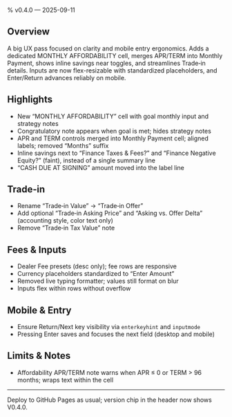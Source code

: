 % v0.4.0 — 2025-09-11

## Overview
A big UX pass focused on clarity and mobile entry ergonomics. Adds a dedicated MONTHLY AFFORDABILITY cell, merges APR/TERM into Monthly Payment, shows inline savings near toggles, and streamlines Trade‑in details. Inputs are now flex-resizable with standardized placeholders, and Enter/Return advances reliably on mobile.

## Highlights
- New “MONTHLY AFFORDABILITY” cell with goal monthly input and strategy notes
- Congratulatory note appears when goal is met; hides strategy notes
- APR and TERM controls merged into Monthly Payment cell; aligned labels; removed “Months” suffix
- Inline savings next to “Finance Taxes & Fees?” and “Finance Negative Equity?” (faint), instead of a single summary line
- “CASH DUE AT SIGNING” amount moved into the label line

## Trade‑in
- Rename “Trade‑in Value” → “Trade‑in Offer”
- Add optional “Trade‑in Asking Price” and “Asking vs. Offer Delta” (accounting style, color text only)
- Remove “Trade‑in Tax Value” note

## Fees & Inputs
- Dealer Fee presets (desc only); fee rows are responsive
- Currency placeholders standardized to “Enter Amount”
- Removed live typing formatter; values still format on blur
- Inputs flex within rows without overflow

## Mobile & Entry
- Ensure Return/Next key visibility via `enterkeyhint` and `inputmode`
- Pressing Enter saves and focuses the next field (desktop and mobile)

## Limits & Notes
- Affordability APR/TERM note warns when APR ≤ 0 or TERM > 96 months; wraps text within the cell

---
Deploy to GitHub Pages as usual; version chip in the header now shows V0.4.0.
